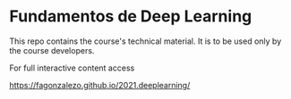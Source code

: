 # Fundamentos de Deep Learning

This repo contains the course's technical material. It is to be used only by the course developers.

For full interactive content access

https://fagonzalezo.github.io/2021.deeplearning/

